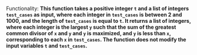 Functionality: **This function takes a positive integer `t` and a list of integers `test_cases` as input, where each integer in `test_cases` is between 2 and 1000, and the length of `test_cases` is equal to `t`. It returns a list of integers, where each integer is the largest `y` such that the sum of the greatest common divisor of `x` and `y` and `y` is maximized, and `y` is less than `x`, corresponding to each `x` in `test_cases`. The function does not modify the input variables `t` and `test_cases`.**